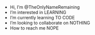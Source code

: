 - Hi, I’m @TheOnlyNameRemaining
- I’m interested in LEARNING
- I’m currently learning TO CODE
- I’m looking to collaborate on NOTHING
- How to reach me NOPE

<!---
TheOnlyNameRemaining/TheOnlyNameRemaining is a ✨ special ✨ repository because its `README.md` (this file) appears on your GitHub profile.
You can click the Preview link to take a look at your changes.
--->
